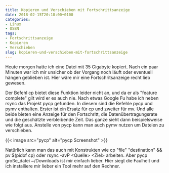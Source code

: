 ```yaml
---
title: Kopieren und Verschieben mit Fortschrittsanzeige
date: 2018-02-15T20:18:00+0100
categories:
- Linux
- OSBN
tags:
- Fortschrittsanzeige
- Kopieren
- Verschieben
slug: kopieren-und-verschieben-mit-fortschrittsanzeige
---
```

Heute morgen hatte ich eine Datei mit 35 Gigabyte kopiert. Nach ein paar Minuten war ich mir unsicher ob der Vorgang noch läuft oder eventuell hängen geblieben ist. Hier wäre mir eine Fortschritsanzeige recht lieb gewesen.

Der Befehl cp bietet diese Funktion leider nicht an, und da er als "feature complete" gilt wird er es auch nie. Nach etwas Google Fu habe ich neben rsync das Projekt pycp gefunden. In diesem sind die Befehle pycp und pymv enthalten. Erster ist ein Ersatz für cp und zweiter für mv. Und alle beide bieten eine Anzeige für den Fortschritt, die Datenübertragungsrate und die geschätzte verbleibende Zeit. Das ganze sieht dann beispielsweise wie folgt aus. Anstelle von pycp kann man auch pymv nutzen um Dateien zu verschieben.

{{< image src="pycp" alt="pycp Screenshot" >}}

Natürlich kann man das auch mit Konstrukten wie cp "file" "destination" &amp;&amp; pv $(pidof cp) oder rsync -avP &lt;Quelle&gt; &lt;Ziel&gt; arbeiten. Aber pycp große_datei ~/Downloads ist mir einfach lieber. Hier siegt die Faulheit und ich installiere mir lieber ein Tool mehr auf den Rechner.
